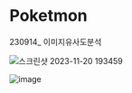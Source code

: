 # Poketmon
230914_ 이미지유사도분석

![스크린샷 2023-11-20 193459](https://github.com/chkim0/Poketmon/assets/113896147/784e63c9-5939-4fe1-8a85-bdd759b72b44)


![image](https://github.com/chkim0/Poketmon/assets/113896147/52711bb8-cd51-47a9-ac52-153672c952b1)


